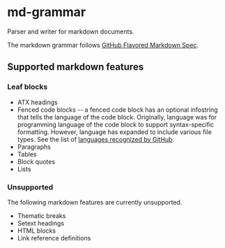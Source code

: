 # md-grammar

Parser and writer for markdown documents. 

The markdown grammar follows [GitHub Flavored Markdown Spec](https://github.github.com/gfm/).

## Supported markdown features

### Leaf blocks

* ATX headings
* Fenced code blocks -- a fenced code block has an optional infostring that tells the language of the code block. Originally, language was for programming language of the code block to support syntax-specific formatting. However, language has expanded to include various file types. See the list of [languages recognized by GitHub](https://github.com/github/linguist/blob/master/lib/linguist/languages.yml).
* Paragraphs
* Tables
* Block quotes
* Lists

### Unsupported

The following markdown features are currently unsupported.

* Thematic breaks
* Setext headings
* HTML blocks
* Link reference definitions
